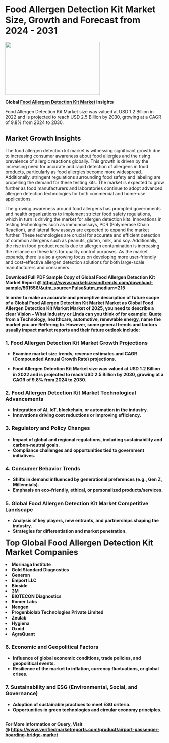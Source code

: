 <H1>Food Allergen Detection Kit Market Size, Growth and Forecast from 2024 - 2031</H1><img class="aligncenter size-medium wp-image-584254" src="https://thirdeyenews.in/wp-content/uploads/2024/09/Global-Market-Research-300x168.jpeg" alt="" width="300" height="168" /><p><strong>Global&nbsp;<a href="https://www.marketsizeandtrends.com/download-sample/561556/&amp;utm_source=Pulse&amp;utm_medium=215">Food Allergen Detection Kit Market</a> Insights</strong></p><p>Food Allergen Detection Kit Market size was valued at USD 1.2 Billion in 2022 and is projected to reach USD 2.5 Billion by 2030, growing at a CAGR of 9.8% from 2024 to 2030.</p><p><h2>Market Growth Insights</h2> <p>The food allergen detection kit market is witnessing significant growth due to increasing consumer awareness about food allergies and the rising prevalence of allergic reactions globally. This growth is driven by the increasing need for accurate and rapid detection of allergens in food products, particularly as food allergies become more widespread. Additionally, stringent regulations surrounding food safety and labeling are propelling the demand for these testing kits. The market is expected to grow further as food manufacturers and laboratories continue to adopt advanced allergen detection technologies for both commercial and home-use applications.</p> <p><strong></strong></p> <p>The growing awareness around food allergens has prompted governments and health organizations to implement stricter food safety regulations, which in turn is driving the market for allergen detection kits. Innovations in testing technologies such as immunoassays, PCR (Polymerase Chain Reaction), and lateral flow assays are expected to expand the market further. These technologies are crucial for accurate and efficient detection of common allergens such as peanuts, gluten, milk, and soy. Additionally, the rise in food product recalls due to allergen contamination is increasing the reliance on these kits for quality control purposes. As the market expands, there is also a growing focus on developing more user-friendly and cost-effective allergen detection solutions for both large-scale manufacturers and consumers. <p><strong></p><p><span class=""><strong>Download Full PDF Sample Copy of Global Food Allergen Detection Kit Market Report</strong> @ <a href="https://www.marketsizeandtrends.com/download-sample/561556/&amp;utm_source=Pulse&amp;utm_medium=215" target="_blank">https://www.marketsizeandtrends.com/download-sample/561556/&amp;utm_source=Pulse&amp;utm_medium=215</a></span></p><p>In order to make an accurate and perceptive description of future scope of a Global&nbsp;Food Allergen Detection Kit Market Market as Global&nbsp;Food Allergen Detection Kit Market Market of 2025, you need to describe a clear Vision &ndash; What Industry or Linda can you think of for example: Quote from a Technology, healthcare, automotive, renewable energy, name the market you are Reffering to. However, some general trends and factors usually impact market reports and their future outlook include:</p><h3>1.&nbsp;<strong>Food Allergen Detection Kit Market Growth Projections</strong></h3><ul><li>Examine market size trends, revenue estimates and CAGR (Compounded Annual Growth Rate) projections.</li><li><p>Food Allergen Detection Kit Market size was valued at USD 1.2 Billion in 2022 and is projected to reach USD 2.5 Billion by 2030, growing at a CAGR of 9.8% from 2024 to 2030.</p></li></ul><h3>2.&nbsp;<strong>Food Allergen Detection Kit Market Technological Advancements</strong></h3><ul><li>Integration of AI, IoT, blockchain, or automation in the industry.</li><li>Innovations driving cost reductions or improving efficiency.</li></ul><h3>3.&nbsp;<strong>Regulatory and Policy Changes</strong></h3><ul><li>Impact of global and regional regulations, including sustainability and carbon-neutral goals.</li><li>Compliance challenges and opportunities tied to government initiatives.</li></ul><h3>4.&nbsp;<strong>Consumer Behavior Trends</strong></h3><ul><li>Shifts in demand influenced by generational preferences (e.g., Gen Z, Millennials).</li><li>Emphasis on eco-friendly, ethical, or personalized products/services.</li></ul><h3>5.&nbsp;<strong>Global Food Allergen Detection Kit Market Competitive Landscape</strong></h3><ul><li>Analysis of key players, new entrants, and partnerships shaping the industry.</li><li>Strategies for differentiation and market penetration.</li></ul><p data-pm-slice="1 1 []"><span style="color: inherit; font-family: inherit; font-size: 25px;">Top Global Food Allergen Detection Kit Market Companies</span></p><div class="" data-test-id=""><p><li>Morinaga Institute</li><li> Gold Standard Diagnostics</li><li> Generon</li><li> Emport LLC</li><li> Bioside</li><li> 3M</li><li> BIOTECON Diagnostics</li><li> Romer Labs</li><li> Neogen</li><li> Progenbiolab Technologies Private Limited</li><li> Zeulab</li><li> Hygiena</li><li> Oxoid</li><li> AgraQuant</li></p></div><h3>6.&nbsp;<strong>Economic and Geopolitical Factors</strong></h3><ul><li>Influence of global economic conditions, trade policies, and geopolitical events.</li><li>Resilience of the market to inflation, currency fluctuations, or global crises.</li></ul><h3>7.&nbsp;<strong>Sustainability and ESG (Environmental, Social, and Governance)</strong></h3><ul><li>Adoption of sustainable practices to meet ESG criteria.</li><li>Opportunities in green technologies and circular economy principles.</li></ul><h2><strong style="font-size: 14px;">For More Information or Query, Visit @&nbsp;</strong><a style="background-color: #ffffff; font-size: 14px;" href="https://www.marketsizeandtrends.com/report/food-allergen-detection-kit-market/" target="_blank">https://www.verifiedmarketreports.com/product/airport-passenger-boarding-bridge-market</a></h2>
